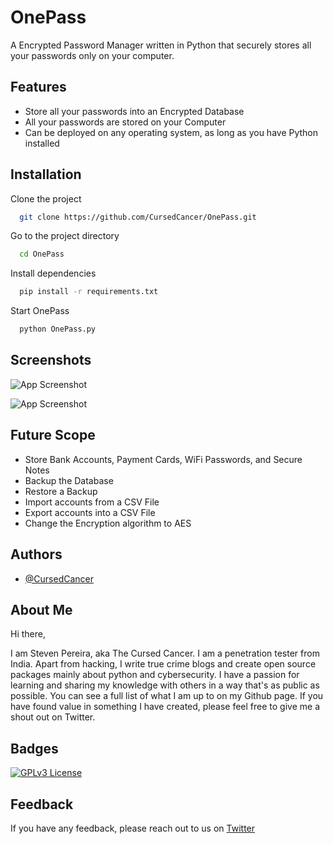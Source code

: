 
# OnePass

A Encrypted Password Manager written in Python that securely stores all your passwords only on your computer. 


## Features

- Store all your passwords into an Encrypted Database
- All your passwords are stored on your Computer
- Can be deployed on any operating system, as long as you have Python installed


## Installation

Clone the project

```bash
  git clone https://github.com/CursedCancer/OnePass.git
```

Go to the project directory

```bash
  cd OnePass
```

Install dependencies

```bash
  pip install -r requirements.txt
```

Start OnePass

```bash
  python OnePass.py
```


## Screenshots

![App Screenshot](https://github.com/CursedCancer/OnePass/blob/main/assets/Main%20Menu.png)

![App Screenshot](https://github.com/CursedCancer/OnePass/blob/main/assets/Display%20Passwords.png)
## Future Scope

- Store Bank Accounts, Payment Cards, WiFi Passwords, and Secure Notes
- Backup the Database
- Restore a Backup
- Import accounts from a CSV File
- Export accounts into a CSV File
- Change the Encryption algorithm to AES
## Authors

- [@CursedCancer](https://www.github.com/CursedCancer)


## About Me
Hi there,

I am Steven Pereira, aka The Cursed Cancer. I am a penetration tester from India. Apart from hacking, I write true crime blogs and create open source packages mainly about python and cybersecurity. I have a passion for learning and sharing my knowledge with others in a way that's as public as possible. You can see a full list of what I am up to on my Github page. If you have found value in something I have created, please feel free to give me a shout out on Twitter.
## Badges

[![GPLv3 License](https://img.shields.io/badge/License-GPL%20v3-yellow.svg)](https://opensource.org/licenses/)


## Feedback

If you have any feedback, please reach out to us on [Twitter](https://twitter.com/StevenP2701)

